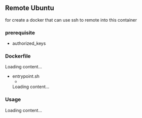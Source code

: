 ## Remote Ubuntu

for create a docker that can use ssh to remote into this container

### prerequisite
* authorized_keys

### Dockerfile
<div class="load_as_code_session" data-url="Dockerfile">
  Loading content...
</div>

* entrypoint.sh
  * <div class="load_as_code_session" data-url="entrypoint.sh">
  Loading content...
</div>

### Usage
<div class="load_as_code_session" data-url="start.sh">
  Loading content...
</div>



<script src="{{ '/assets/js/LoadAsCodeSession.js' | relative_url }}"></script>
